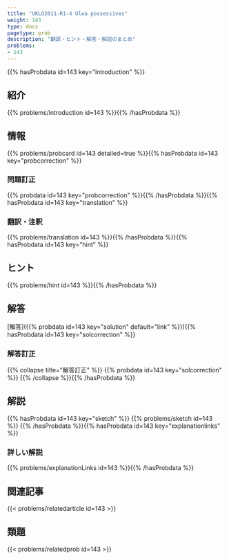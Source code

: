 ```yaml
---
title: "UKLO2011-R1-4 Ulwa possessives"
weight: 143
type: docs
pagetype: prob
description: "翻訳・ヒント・解答・解説のまとめ"
problems: 
- 143
---
```


{{% hasProbdata id=143 key="introduction" %}}

## 紹介

{{% problems/introduction id=143 %}}{{% /hasProbdata %}}

## 情報

{{% problems/probcard id=143 detailed=true %}}{{% hasProbdata id=143 key="probcorrection" %}}

### 問題訂正

{{% probdata id=143 key="probcorrection" %}}{{% /hasProbdata %}}{{% hasProbdata id=143 key="translation" %}}

### 翻訳・注釈

{{% problems/translation id=143 %}}{{% /hasProbdata %}}{{% hasProbdata id=143 key="hint" %}}

## ヒント

{{% problems/hint id=143 %}}{{% /hasProbdata %}}

## 解答

[解答]({{% probdata id=143 key="solution" default="link" %}}){{% hasProbdata id=143 key="solcorrection" %}}

### 解答訂正

{{% collapse title="解答訂正" %}}
{{% probdata id=143 key="solcorrection" %}}
{{% /collapse %}}{{% /hasProbdata %}}

## 解説

{{% hasProbdata id=143 key="sketch" %}}
{{% problems/sketch id=143 %}}
{{% /hasProbdata %}}{{% hasProbdata id=143 key="explanationlinks" %}}

### 詳しい解説

{{% problems/explanationLinks id=143 %}}{{% /hasProbdata %}}

## 関連記事

{{< problems/relatedarticle id=143 >}}

## 類題

{{< problems/relatedprob id=143 >}}
